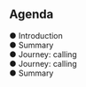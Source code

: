 ## Agenda

● Introduction  
● Summary  
● Journey: calling <UniqueTechnicalTerm val="native C APIs"/>  
● Journey: calling <UniqueTechnicalTerm val="platform-specific APIs"/>  
● Summary

